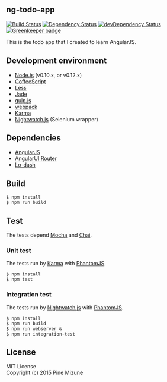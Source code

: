 ng-todo-app
-----------

[![Build Status](https://img.shields.io/travis/pine613/ng-todo-app/master.svg?style=flat-square)](https://travis-ci.org/pine613/ng-todo-app)
[![Dependency Status](https://img.shields.io/david/pine613/ng-todo-app.svg?style=flat-square)](https://david-dm.org/pine613/ng-todo-app)
[![devDependency Status](https://img.shields.io/david/dev/pine613/ng-todo-app.svg?style=flat-square)](https://david-dm.org/pine613/ng-todo-app#info=devDependencies) [![Greenkeeper badge](https://badges.greenkeeper.io/pine/ng-todo-app.svg)](https://greenkeeper.io/)

This is the todo app that I created to learn AngularJS.

## Development environment

 - [Node.js](https://nodejs.org/) (v0.10.x, or v0.12.x)
 - [CoffeeScript](http://coffeescript.org/)
 - [Less](http://lesscss.org/)
 - [Jade](http://jade-lang.com/)
 - [gulp.js](http://gulpjs.com/)
 - [webpack](http://webpack.github.io/)
 - [Karma](http://karma-runner.github.io/)
 - [Nightwatch.js](http://nightwatchjs.org/) (Selenium wrapper)


## Dependencies

 - [AngularJS](https://angularjs.org/)
 - [AngularUI Router](https://github.com/angular-ui/ui-router)
 - [Lo-dash](https://lodash.com/)


## Build

```
$ npm install
$ npm run build
```

## Test
The tests depend [Mocha](http://mochajs.org/) and [Chai](http://chaijs.com/).

### Unit test
The tests run by [Karma](http://karma-runner.github.io/) with [PhantomJS](http://phantomjs.org/).

```
$ npm install
$ npm test
```


### Integration test
The tests run by [Nightwatch.js](http://nightwatchjs.org/) with [PhantomJS](http://phantomjs.org/).

```
$ npm install
$ npm run build
$ npm run webserver &
$ npm run integration-test
```


## License
MIT License<br />
Copyright (c) 2015 Pine Mizune
